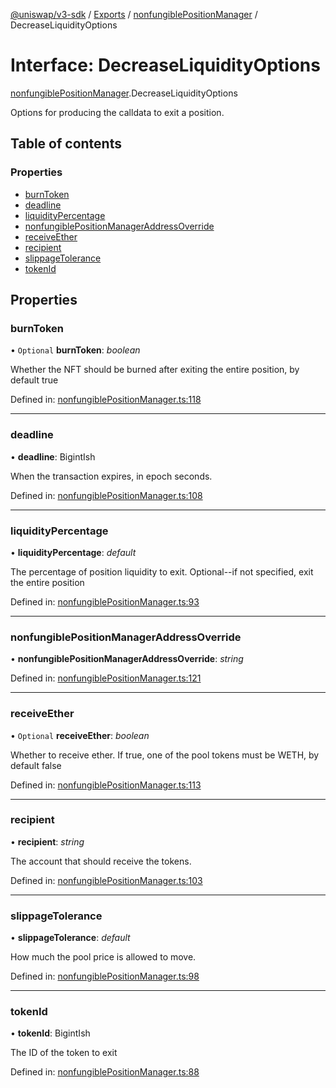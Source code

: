 [@uniswap/v3-sdk](../README.md) / [Exports](../modules.md) / [nonfungiblePositionManager](../modules/nonfungiblepositionmanager.md) / DecreaseLiquidityOptions

# Interface: DecreaseLiquidityOptions

[nonfungiblePositionManager](../modules/nonfungiblepositionmanager.md).DecreaseLiquidityOptions

Options for producing the calldata to exit a position.

## Table of contents

### Properties

- [burnToken](nonfungiblepositionmanager.decreaseliquidityoptions.md#burntoken)
- [deadline](nonfungiblepositionmanager.decreaseliquidityoptions.md#deadline)
- [liquidityPercentage](nonfungiblepositionmanager.decreaseliquidityoptions.md#liquiditypercentage)
- [nonfungiblePositionManagerAddressOverride](nonfungiblepositionmanager.decreaseliquidityoptions.md#nonfungiblepositionmanageraddressoverride)
- [receiveEther](nonfungiblepositionmanager.decreaseliquidityoptions.md#receiveether)
- [recipient](nonfungiblepositionmanager.decreaseliquidityoptions.md#recipient)
- [slippageTolerance](nonfungiblepositionmanager.decreaseliquidityoptions.md#slippagetolerance)
- [tokenId](nonfungiblepositionmanager.decreaseliquidityoptions.md#tokenid)

## Properties

### burnToken

• `Optional` **burnToken**: *boolean*

Whether the NFT should be burned after exiting the entire position, by default true

Defined in: [nonfungiblePositionManager.ts:118](https://github.com/Uniswap/uniswap-v3-sdk/blob/4a7e393/src/nonfungiblePositionManager.ts#L118)

___

### deadline

• **deadline**: BigintIsh

When the transaction expires, in epoch seconds.

Defined in: [nonfungiblePositionManager.ts:108](https://github.com/Uniswap/uniswap-v3-sdk/blob/4a7e393/src/nonfungiblePositionManager.ts#L108)

___

### liquidityPercentage

• **liquidityPercentage**: *default*

The percentage of position liquidity to exit. Optional--if not specified, exit the entire position

Defined in: [nonfungiblePositionManager.ts:93](https://github.com/Uniswap/uniswap-v3-sdk/blob/4a7e393/src/nonfungiblePositionManager.ts#L93)

___

### nonfungiblePositionManagerAddressOverride

• **nonfungiblePositionManagerAddressOverride**: *string*

Defined in: [nonfungiblePositionManager.ts:121](https://github.com/Uniswap/uniswap-v3-sdk/blob/4a7e393/src/nonfungiblePositionManager.ts#L121)

___

### receiveEther

• `Optional` **receiveEther**: *boolean*

Whether to receive ether. If true, one of the pool tokens must be WETH, by default false

Defined in: [nonfungiblePositionManager.ts:113](https://github.com/Uniswap/uniswap-v3-sdk/blob/4a7e393/src/nonfungiblePositionManager.ts#L113)

___

### recipient

• **recipient**: *string*

The account that should receive the tokens.

Defined in: [nonfungiblePositionManager.ts:103](https://github.com/Uniswap/uniswap-v3-sdk/blob/4a7e393/src/nonfungiblePositionManager.ts#L103)

___

### slippageTolerance

• **slippageTolerance**: *default*

How much the pool price is allowed to move.

Defined in: [nonfungiblePositionManager.ts:98](https://github.com/Uniswap/uniswap-v3-sdk/blob/4a7e393/src/nonfungiblePositionManager.ts#L98)

___

### tokenId

• **tokenId**: BigintIsh

The ID of the token to exit

Defined in: [nonfungiblePositionManager.ts:88](https://github.com/Uniswap/uniswap-v3-sdk/blob/4a7e393/src/nonfungiblePositionManager.ts#L88)
